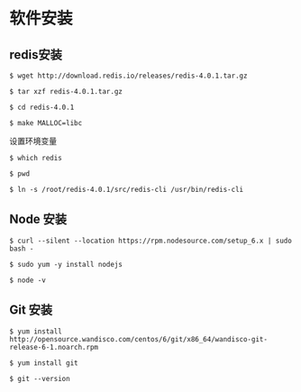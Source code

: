 # 软件安装

## redis安装

```
$ wget http://download.redis.io/releases/redis-4.0.1.tar.gz

$ tar xzf redis-4.0.1.tar.gz

$ cd redis-4.0.1

$ make MALLOC=libc
```

设置环境变量

``` 
$ which redis

$ pwd

$ ln -s /root/redis-4.0.1/src/redis-cli /usr/bin/redis-cli
```

## Node 安装

```
$ curl --silent --location https://rpm.nodesource.com/setup_6.x | sudo bash -

$ sudo yum -y install nodejs

$ node -v
```

## Git 安装

```
$ yum install http://opensource.wandisco.com/centos/6/git/x86_64/wandisco-git-release-6-1.noarch.rpm

$ yum install git 

$ git --version
```

